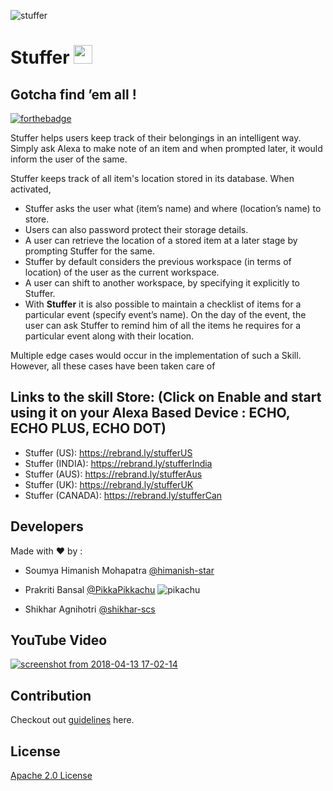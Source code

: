 ![stuffer](https://user-images.githubusercontent.com/25258877/38727027-7dfe57de-3f29-11e8-8f71-1c55b03f5179.png)

# Stuffer <img src="https://user-images.githubusercontent.com/2917613/28090232-861702b0-6683-11e7-8379-1347e01c9411.png" height="30">

## Gotcha find ’em all !
[![forthebadge](https://forthebadge.com/images/badges/made-with-javascript.svg)](https://forthebadge.com)

Stuffer helps users keep track of their belongings in an intelligent way. 
Simply ask Alexa to make note of an item and when prompted later, it would inform the user of the same.

Stuffer keeps track of all item's location stored in its database. When activated, 
  - Stuffer asks the user what (item’s name) and where (location’s name) to store. 
  - Users can also password protect their storage details. 
  - A user can retrieve the location of a stored item at a later stage by prompting Stuffer for the same. 
  - Stuffer by default considers the previous workspace (in terms of location) of the user as the current workspace. 
  - A user can shift to another workspace, by specifying it explicitly to Stuffer. 
  - With **Stuffer** it is also possible to maintain a checklist of items for a particular event (specify event’s name). On the day of the event, the user can ask Stuffer to remind him of all the items he requires for a particular event along with their location.

Multiple edge cases would occur in the implementation of such a Skill. However, all these cases have been taken care of

## Links to the skill Store: (Click on Enable and start using it on your Alexa Based Device : ECHO, ECHO PLUS, ECHO DOT)

  - Stuffer (US): https://rebrand.ly/stufferUS
  - Stuffer (INDIA): https://rebrand.ly/stufferIndia
  - Stuffer (AUS): https://rebrand.ly/stufferAus
  - Stuffer (UK): https://rebrand.ly/stufferUK
  - Stuffer (CANADA): https://rebrand.ly/stufferCan

## Developers 

Made with :heart: by :
 - Soumya Himanish Mohapatra [@himanish-star](https://github.com/himanish-star) 
 - Prakriti Bansal [@PikkaPikkachu](https://github.com/PikkaPikkachu) ![pikachu](https://cdn.emojidex.com/emoji/px32/pikachu.png "pikachu")


 - Shikhar Agnihotri [@shikhar-scs](https://github.com/shikhar-scs)
 
## YouTube Video
 
 [![screenshot from 2018-04-13 17-02-14](https://user-images.githubusercontent.com/30361728/38732664-a2fb59fc-3f3c-11e8-992f-38718458db9b.png)](https://youtu.be/OpkD9-7idMQ)
 
 ## Contribution 
 Checkout out [guidelines](https://github.com/himanish-star/thingy-locator/blob/master/CONTRIBUTING.md) here. 
 
 ## License 
[Apache 2.0 License](https://github.com/himanish-star/thingy-locator/blob/master/LICENSE)
